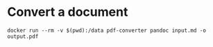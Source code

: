 # Convert a document

```
docker run --rm -v $(pwd):/data pdf-converter pandoc input.md -o output.pdf
```